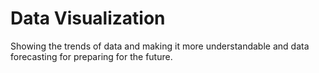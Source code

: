 # Data Visualization
Showing the trends of data and making it more understandable 
and data forecasting for preparing for the future.
